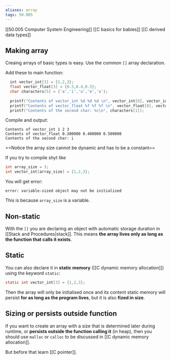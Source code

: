 ```yaml
---
aliases: array
tags: 50.005
---
```

[[50.005 Computer System Engineering]]
[[C basics for babies]]
[[C derived data types]]

## Making array
Creaing arrays of basic types is easy. Use the common `[]` array declaration.

Add these to main function:
```c
  int vector_int[3] = {1,2,3};  
  float vector_float[3] = {0.3,0.4,0.5};  
  char characters[5] = {'a','i','u','e','o'};  
  
  printf("Contents of vector_int %d %d %d \n", vector_int[0], vector_int[1], vector_int[2]);  
  printf("Contents of vector_float %f %f %f \n", vector_float[0], vector_float[1], vector_float[2]);  
  printf("Contents of the second char: %c\n", characters[1]);
```

Compile and output:
```
Contents of vector_int 1 2 3
Contents of vector_float 0.300000 0.400000 0.500000
Contents of the second char: i
```

==Notice the array size cannot be dynamic and has to be a constant==

If you try to compile shyt like
```c
int array_size = 3;
int vector_int[array_size] = {1,2,3};
```
You will get error:
```
error: variable-sized object may not be initialized
```

This is because `array_size` is a variable.

## Non-static
With the `[]` you are declaring an object with automatic storage duration in [[Stack and Procedures|stack]]. This means **the array lives only as long as the function that calls it exists**.

## Static
You can also declare it in **static memory** ([[C dynamic memory allocation]]) using the keyword `static`:
```c
static int vector_int[3] = {1,2,3};
```
Then the array will only be initialised once and its content static memory will persist **for as long as the program lives**, but it is also **fized in size**.

## Sizing or persists outside function
If you want to create an array with a size that is determined later during runtime, or **persists outside the function calling it** (in heap), then you should use `malloc` or `calloc` to be discussed in [[C dynamic memory allocation]].

But before that learn [[C pointer]].